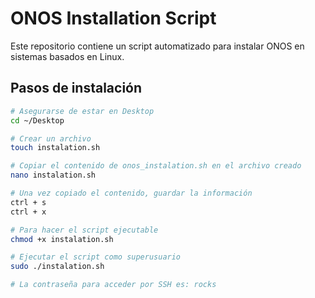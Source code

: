 # ONOS Installation Script

Este repositorio contiene un script automatizado para instalar ONOS en sistemas basados en Linux.

## Pasos de instalación

```bash
# Asegurarse de estar en Desktop
cd ~/Desktop

# Crear un archivo
touch instalation.sh

# Copiar el contenido de onos_instalation.sh en el archivo creado
nano instalation.sh

# Una vez copiado el contenido, guardar la información
ctrl + s
ctrl + x

# Para hacer el script ejecutable
chmod +x instalation.sh

# Ejecutar el script como superusuario
sudo ./instalation.sh

# La contraseña para acceder por SSH es: rocks
